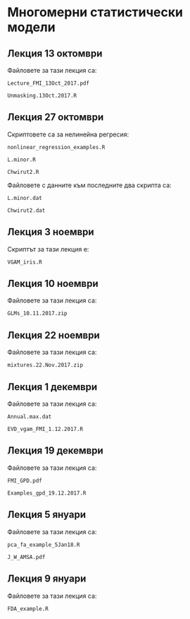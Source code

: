 # Многомерни статистически модели

## Лекция 13 октомври

Файловете за тази лекция са:

    Lecture_FMI_13Oct_2017.pdf

    Unmasking.13Oct.2017.R

## Лекция 27 октомври

Скриптовете са за нелинейна регресия:

    nonlinear_regression_examples.R
    
    L.minor.R
    
    Chwirut2.R
    
Файловете с данните към последните два скрипта са:

    L.minor.dat
    
    Chwirut2.dat

## Лекция 3 ноември

Скриптът за тази лекция е:
    
    VGAM_iris.R

## Лекция 10 ноември

Файловете за тази лекция са:
    
    GLMs_10.11.2017.zip
    
## Лекция 22 ноември

Файловете за тази лекция са:

    mixtures.22.Nov.2017.zip
    
## Лекция 1 декември

Файловете за тази лекция са:

    Annual.max.dat
    
    EVD_vgam_FMI_1.12.2017.R
    
## Лекция 19 декември

Файловете за тази лекция са:

    FMI_GPD.pdf
    
    Examples_gpd_19.12.2017.R  


## Лекция 5 януари

Файловете за тази лекция са:

    pca_fa_example_5Jan18.R
    
    J_W_AMSA.pdf
    
## Лекция 9 януари

Файловете за тази лекция са:

    FDA_example.R
    
